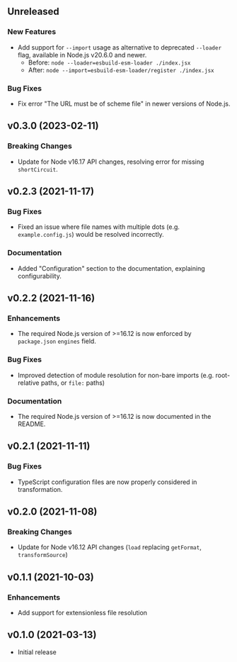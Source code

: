 ## Unreleased

### New Features

- Add support for `--import` usage as alternative to deprecated `--loader` flag, available in Node.js v20.6.0 and newer.
  - Before: `node --loader=esbuild-esm-loader ./index.jsx`
  - After: `node --import=esbuild-esm-loader/register ./index.jsx`

### Bug Fixes

- Fix error "The URL must be of scheme file" in newer versions of Node.js.

## v0.3.0 (2023-02-11)

### Breaking Changes

- Update for Node v16.17 API changes, resolving error for missing `shortCircuit`.

## v0.2.3 (2021-11-17)

### Bug Fixes

- Fixed an issue where file names with multiple dots (e.g. `example.config.js`) would be resolved incorrectly.

### Documentation

- Added "Configuration" section to the documentation, explaining configurability.

## v0.2.2 (2021-11-16)

### Enhancements

- The required Node.js version of >=16.12 is now enforced by `package.json` `engines` field.

### Bug Fixes

- Improved detection of module resolution for non-bare imports (e.g. root-relative paths, or `file:` paths)

### Documentation

- The required Node.js version of >=16.12 is now documented in the README.

## v0.2.1 (2021-11-11)

### Bug Fixes

- TypeScript configuration files are now properly considered in transformation.

## v0.2.0 (2021-11-08)

### Breaking Changes

- Update for Node v16.12 API changes (`load` replacing `getFormat`, `transformSource`)

## v0.1.1 (2021-10-03)

### Enhancements

- Add support for extensionless file resolution

## v0.1.0 (2021-03-13)

- Initial release
